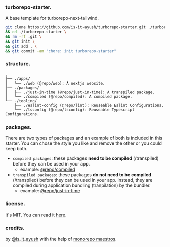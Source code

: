 ### turborepo-starter.

A base template for turborepo-next-tailwind.

```sh
git clone https://github.com/is-it-ayush/turborepo-starter.git ./turborepo-starter \
&& cd ./turborepo-starter \
&& rm -rf .git \
&& git init \
&& git add . \
&& git commit -am "chore: init turborepo-starter"
```

### structure.

```
.
├── ./apps/
│   └── ./web (@repo/web): A nextjs website.
├── ./packages/
│   ├── ./just-in-time (@repo/just-in-time): A transpiled package.
│   └── ./compiled (@repo/compiled): A compiled package.
└── ./tooling/
    ├── ./eslint-config (@repo/lint): Reuseable Eslint Configurations.
    └── ./tsconfig (@repo/tsconfig): Reuseable Typescript Configurations.
```

### packages.

There are two types of packages and an example of both is included in this starter. You can chose the style you
like and remove the other or you could keep both.

- `compiled packages`: these packages **need to be compiled** (/transpiled) before they can be used in your app.
  - example: [@repo/compiled](./packages/compiled/)
- `transpiled packages`: these packages **do not need to be compiled** (/transpiled) before they can be used in your app. instead,
they are compiled during application bundling (tranpilation) by the bundler.
  - example: [@repo/just-in-time](./packages/just-in-time/)

### license.

It's MIT. You can read it [here](./LICENSE.md).

### credits.

by [@is_it_ayush](https://x.com/is_it_ayush) with the help of [monorepo maestros](https://www.shew.dev/monorepos).
